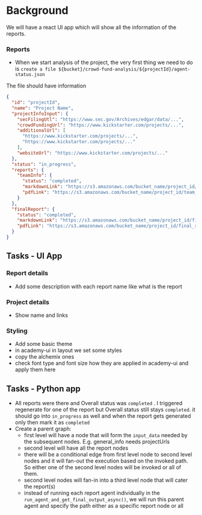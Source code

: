 # Background

We will have a react UI app which will show all the information of the reports.

### Reports

- When we start analysis of the project, the very first thing we need to do is `create a file ${bucket}/crowd-fund-analysis/${projectId}/agent-status.json`

The file should have information

```json
{
  "id": "projectId",
  "name": "Project Name",
  "projectInfoInput": {
    "secFilingUtl": "https://www.sec.gov/Archives/edgar/data/...",
    "crowdFundingUrl": "https://www.kickstarter.com/projects/...",
    "additionalUrl": [
      "https://www.kickstarter.com/projects/...",
      "https://www.kickstarter.com/projects/..."
    ],
    "websiteUrl": "https://www.kickstarter.com/projects/..."
  },
  "status": "in_progress",
  "reports": {
    "teamInfo": {
      "status": "completed",
      "markdownLink": "https://s3.amazonaws.com/bucket_name/project_id/team_info.md",
      "pdfLink": "https://s3.amazonaws.com/bucket_name/project_id/team_info.pdf"
    }
  },
  "finalReport": {
    "status": "completed",
    "markdownLink": "https://s3.amazonaws.com/bucket_name/project_id/final_report.md",
    "pdfLink": "https://s3.amazonaws.com/bucket_name/project_id/final_report.pdf"
  }
}
```

## Tasks - UI App

### Report details

- Add some description with each report name like what is the report

### Project details

- Show name and links

### Styling

- Add some basic theme
- in academy-ui in layout we set some styles
- copy the alchemix ones
- check font type and font size how they are applied in academy-ui and apply them here

## Tasks - Python app

- All reports were there and Overall status was `completed` . I triggered regenerate for one of the report but Overall status still stays `completed`. it should go into `in_progress` as well and when the report gets generated only then mark it as `completed`
- Create a parent graph:
  - first level will have a node that will form the `input_data` needed by the subsequent nodes. E.g. general_info needs projectUrls
  - second level will have all the report nodes
  - there will be a conditional edge from first level node to second level nodes and it will fan-out the execution based on the invoked path. So either one of the second level nodes will be invoked or all of them.
  - second level nodes will fan-in into a third level node that will cater the report(s)
  - instead of running each report agent individually in the `run_agent_and_get_final_output_async()`, we will run this parent agent and specify the path either as a specific report node or all